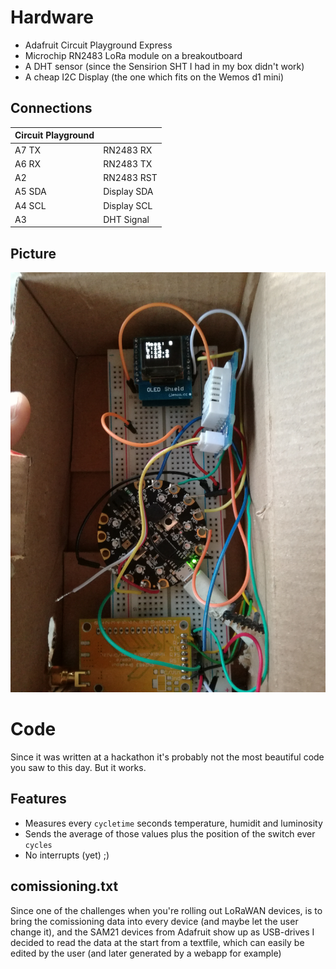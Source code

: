 # Hardware

* Adafruit Circuit Playground Express
* Microchip RN2483 LoRa module on a breakoutboard
* A DHT sensor (since the Sensirion SHT I had in my box didn't work)
* A cheap I2C Display (the one which fits on the Wemos d1 mini)

##  Connections

| Circuit Playground |             |
| ------------------ | ----------- |
| A7 TX              | RN2483 RX   |
| A6 RX              | RN2483 TX   |
| A2                 | RN2483 RST  |
| A5 SDA             | Display SDA |
| A4 SCL             | Display SCL |
| A3                 | DHT Signal  |

## Picture

![Hacked together](img/IMG_20171030_171143.jpg)

# Code

Since it was written at a hackathon it's probably not the most beautiful code you saw to this day. But it works.

## Features

* Measures every `cycletime` seconds temperature, humidit and luminosity
* Sends the average of those values plus the position of the switch ever `cycles` 
* No interrupts (yet) ;)

## comissioning.txt

Since one of the challenges when you're rolling out LoRaWAN devices, is to bring the comissioning data into every device (and maybe let the user change it), and the SAM21 devices from Adafruit show up as USB-drives I decided to read the data at the start from a textfile, which can easily be edited by the user (and later generated by a webapp for example)